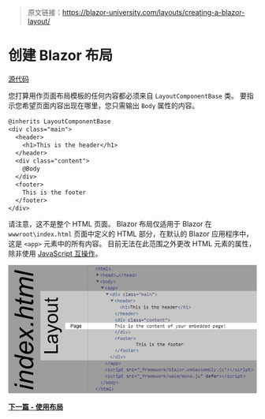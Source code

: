 > 原文链接：https://blazor-university.com/layouts/creating-a-blazor-layout/

# 创建 Blazor 布局

[源代码](https://github.com/mrpmorris/blazor-university/tree/master/src/Layouts/CreatingALayout)

您打算用作页面布局模板的任何内容都必须来自 `LayoutComponentBase` 类。 要指示您希望页面内容出现在哪里，您只需输出 `Body` 属性的内容。

```
@inherits LayoutComponentBase
<div class="main">
  <header>
    <h1>This is the header</h1>
  </header>
  <div class="content">
    @Body
  </div>
  <footer>
    This is the footer
  </footer>
</div>
```

请注意，这不是整个 HTML 页面。 Blazor 布局仅适用于 Blazor 在 `wwwroot\index.html` 页面中定义的 HTML 部分，在默认的 Blazor 应用程序中，这是 `<app>` 元素中的所有内容。 目前无法在此范围之外更改 HTML 元素的属性，除非使用 [JavaScript 互操作](/javascript-interop/)。

![](Layout.png)

**[下一篇 - 使用布局](/layouts/using-layouts)**
 